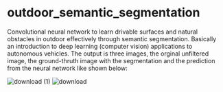 # outdoor_semantic_segmentation
Convolutional neural network to learn drivable surfaces and natural obstacles in outdoor effectively through semantic segmentation. Basically an introduction to deep learning (computer vision) applications to autonomous vehicles. The output is three images, the orginal unfiltered image, the ground-thruth image with the segmentation and the prediction from the neural network like shown below:


![download (1)](https://user-images.githubusercontent.com/40761922/167674365-f92c44f6-c51a-428e-a837-f3cf86e09696.png)
![download](https://user-images.githubusercontent.com/40761922/167674386-332fcb4e-76ac-4d9f-9f07-11fb78a2e014.png)
